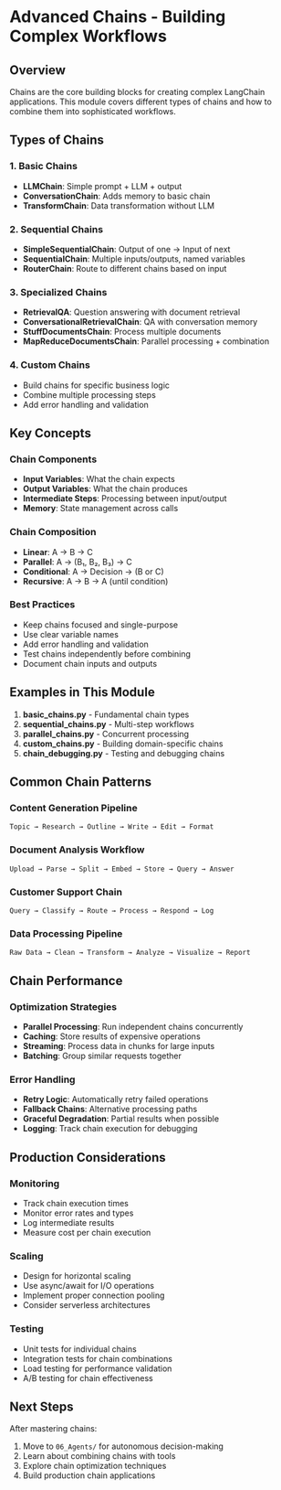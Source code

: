 # Advanced Chains - Building Complex Workflows

## Overview

Chains are the core building blocks for creating complex LangChain applications. This module covers different types of chains and how to combine them into sophisticated workflows.

## Types of Chains

### 1. **Basic Chains**
- **LLMChain**: Simple prompt + LLM + output
- **ConversationChain**: Adds memory to basic chain
- **TransformChain**: Data transformation without LLM

### 2. **Sequential Chains**
- **SimpleSequentialChain**: Output of one → Input of next
- **SequentialChain**: Multiple inputs/outputs, named variables
- **RouterChain**: Route to different chains based on input

### 3. **Specialized Chains**
- **RetrievalQA**: Question answering with document retrieval
- **ConversationalRetrievalChain**: QA with conversation memory
- **StuffDocumentsChain**: Process multiple documents
- **MapReduceDocumentsChain**: Parallel processing + combination

### 4. **Custom Chains**
- Build chains for specific business logic
- Combine multiple processing steps
- Add error handling and validation

## Key Concepts

### Chain Components
- **Input Variables**: What the chain expects
- **Output Variables**: What the chain produces
- **Intermediate Steps**: Processing between input/output
- **Memory**: State management across calls

### Chain Composition
- **Linear**: A → B → C
- **Parallel**: A → (B₁, B₂, B₃) → C
- **Conditional**: A → Decision → (B or C)
- **Recursive**: A → B → A (until condition)

### Best Practices
- Keep chains focused and single-purpose
- Use clear variable names
- Add error handling and validation
- Test chains independently before combining
- Document chain inputs and outputs

## Examples in This Module

1. **basic_chains.py** - Fundamental chain types
2. **sequential_chains.py** - Multi-step workflows
3. **parallel_chains.py** - Concurrent processing
4. **custom_chains.py** - Building domain-specific chains
5. **chain_debugging.py** - Testing and debugging chains

## Common Chain Patterns

### Content Generation Pipeline
```
Topic → Research → Outline → Write → Edit → Format
```

### Document Analysis Workflow
```
Upload → Parse → Split → Embed → Store → Query → Answer
```

### Customer Support Chain
```
Query → Classify → Route → Process → Respond → Log
```

### Data Processing Pipeline
```
Raw Data → Clean → Transform → Analyze → Visualize → Report
```

## Chain Performance

### Optimization Strategies
- **Parallel Processing**: Run independent chains concurrently
- **Caching**: Store results of expensive operations
- **Streaming**: Process data in chunks for large inputs
- **Batching**: Group similar requests together

### Error Handling
- **Retry Logic**: Automatically retry failed operations
- **Fallback Chains**: Alternative processing paths
- **Graceful Degradation**: Partial results when possible
- **Logging**: Track chain execution for debugging

## Production Considerations

### Monitoring
- Track chain execution times
- Monitor error rates and types
- Log intermediate results
- Measure cost per chain execution

### Scaling
- Design for horizontal scaling
- Use async/await for I/O operations
- Implement proper connection pooling
- Consider serverless architectures

### Testing
- Unit tests for individual chains
- Integration tests for chain combinations
- Load testing for performance validation
- A/B testing for chain effectiveness

## Next Steps

After mastering chains:
1. Move to `06_Agents/` for autonomous decision-making
2. Learn about combining chains with tools
3. Explore chain optimization techniques
4. Build production chain applications
